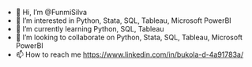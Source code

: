 - 👋 Hi, I’m @FunmiSilva
- 👀 I’m interested in Python, Stata, SQL, Tableau, Microsoft PowerBI
- 🌱 I’m currently learning Python, SQL, Tableau
- 💞️ I’m looking to collaborate on Python, Stata, SQL, Tableau, Microsoft PowerBI
- 📫 How to reach me https://www.linkedin.com/in/bukola-d-4a91783a/

<!---
FunmiSilva/FunmiSilva is a ✨ special ✨ repository because its `README.md` (this file) appears on your GitHub profile.
You can click the Preview link to take a look at your changes.
--->
